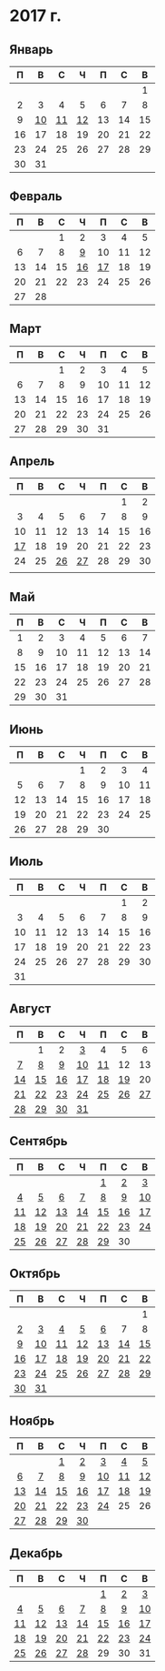# 2017 г.
## Январь
|П|В|С|Ч|П|С|В|
|:-:|:-:|:-:|:-:|:-:|:-:|:-:|
| | | | | | |1|
|2|3|4|5|6|7|8|
|9|[10](2017.01.10.md)|[11](2017.01.11.md)|[12](2017.01.12.md)|13|14|15|
|16|17|18|19|20|21|22|
|23|24|25|26|27|28|29|
|30|31| | | | | |
## Февраль
|П|В|С|Ч|П|С|В|
|:-:|:-:|:-:|:-:|:-:|:-:|:-:|
| | |1|2|3|4|5|
|6|7|8|[9](2017.02.09.md)|10|11|12|
|13|14|15|[16](2017.02.16.md)|[17](2017.02.17.md)|18|19|
|20|21|22|23|24|25|26|
|27|28| | | | | |
## Март
|П|В|С|Ч|П|С|В|
|:-:|:-:|:-:|:-:|:-:|:-:|:-:|
| | |1|2|3|4|5|
|6|7|8|9|10|11|12|
|13|14|15|16|17|18|19|
|20|21|22|23|24|25|26|
|27|28|29|30|31| | |
## Апрель
|П|В|С|Ч|П|С|В|
|:-:|:-:|:-:|:-:|:-:|:-:|:-:|
| | | | | |1|2|
|3|4|5|6|7|8|9|
|10|11|12|13|14|15|16|
|[17](2017.04.17.md)|18|19|20|21|22|23|
|24|25|[26](2017.04.26.md)|[27](2017.04.27.md)|28|29|30|
| | | | | | | |
## Май
|П|В|С|Ч|П|С|В|
|:-:|:-:|:-:|:-:|:-:|:-:|:-:|
|1|2|3|4|5|6|7|
|8|9|10|11|12|13|14|
|15|16|17|18|19|20|21|
|22|23|24|25|26|27|28|
|29|30|31| | | | |
## Июнь
|П|В|С|Ч|П|С|В|
|:-:|:-:|:-:|:-:|:-:|:-:|:-:|
| | | |1|2|3|4|
|5|6|7|8|9|10|11|
|12|13|14|15|16|17|18|
|19|20|21|22|23|24|25|
|26|27|28|29|30| | |
## Июль
|П|В|С|Ч|П|С|В|
|:-:|:-:|:-:|:-:|:-:|:-:|:-:|
| | | | | |1|2|
|3|4|5|6|7|8|9|
|10|11|12|13|14|15|16|
|17|18|19|20|21|22|23|
|24|25|26|27|28|29|30|
|31| | | | | | |
## Август
|П|В|С|Ч|П|С|В|
|:-:|:-:|:-:|:-:|:-:|:-:|:-:|
| |1|2|[3](2017.08.03.md)|4|5|6|
|[7](2017.08.07.md)|[8](2017.08.08.md)|[9](2017.08.09.md)|[10](2017.08.10.md)|[11](2017.08.11.md)|12|13|
|[14](2017.08.14.md)|[15](2017.08.15.md)|[16](2017.08.16.md)|[17](2017.08.17.md)|[18](2017.08.18.md)|[19](2017.08.19.md)|20|
|[21](2017.08.21.md)|[22](2017.08.22.md)|[23](2017.08.23.md)|[24](2017.08.24.md)|[25](2017.08.25.md)|[26](2017.08.26.md)|[27](2017.08.27.md)|
|[28](2017.08.28.md)|[29](2017.08.29.md)|[30](2017.08.30.md)|[31](2017.08.31.md)| | | |
## Сентябрь
|П|В|С|Ч|П|С|В|
|:-:|:-:|:-:|:-:|:-:|:-:|:-:|
| | | | |[1](2017.09.01.md)|[2](2017.09.02.md)|[3](2017.09.03.md)|
|[4](2017.09.04.md)|[5](2017.09.05.md)|[6](2017.09.06.md)|[7](2017.09.07.md)|[8](2017.09.08.md)|[9](2017.09.09.md)|[10](2017.09.10.md)|
|[11](2017.09.11.md)|[12](2017.09.12.md)|[13](2017.09.13.md)|[14](2017.09.14.md)|[15](2017.09.15.md)|[16](2017.09.16.md)|[17](2017.09.17.md)|
|[18](2017.09.18.md)|[19](2017.09.19.md)|[20](2017.09.20.md)|[21](2017.09.21.md)|[22](2017.09.22.md)|[23](2017.09.23.md)|[24](2017.09.24.md)|
|[25](2017.09.25.md)|[26](2017.09.26.md)|[27](2017.09.27.md)|[28](2017.09.28.md)|[29](2017.09.29.md)|30| |
## Октябрь
|П|В|С|Ч|П|С|В|
|:-:|:-:|:-:|:-:|:-:|:-:|:-:|
| | | | | | |1|
|[2](2017.10.02.md)|[3](2017.10.03.md)|[4](2017.10.04.md)|[5](2017.10.05.md)|[6](2017.10.06.md)|7|8|
|[9](2017.10.09.md)|[10](2017.10.10.md)|[11](2017.10.11.md)|[12](2017.10.12.md)|[13](2017.10.13.md)|[14](2017.10.14.md)|[15](2017.10.15.md)|
|[16](2017.10.16.md)|[17](2017.10.17.md)|[18](2017.10.18.md)|[19](2017.10.19.md)|[20](2017.10.20.md)|[21](2017.10.21.md)|[22](2017.10.22.md)|
|[23](2017.10.23.md)|[24](2017.10.24.md)|[25](2017.10.25.md)|[26](2017.10.26.md)|[27](2017.10.27.md)|[28](2017.10.28.md)|[29](2017.10.29.md)|
|[30](2017.10.30.md)|[31](2017.10.31.md)| | | | | |
## Ноябрь
|П|В|С|Ч|П|С|В|
|:-:|:-:|:-:|:-:|:-:|:-:|:-:|
| | |[1](2017.11.01.md)|[2](2017.11.02.md)|[3](2017.11.03.md)|[4](2017.11.04.md)|[5](2017.11.05.md)|
|[6](2017.11.06.md)|[7](2017.11.07.md)|[8](2017.11.08.md)|[9](2017.11.09.md)|[10](2017.11.10.md)|[11](2017.11.11.md)|[12](2017.11.12.md)|
|[13](2017.11.13.md)|[14](2017.11.14.md)|[15](2017.11.15.md)|[16](2017.11.16.md)|[17](2017.11.17.md)|[18](2017.11.18.md)|[19](2017.11.19.md)|
|[20](2017.11.20.md)|[21](2017.11.21.md)|[22](2017.11.22.md)|[23](2017.11.23.md)|[24](2017.11.24.md)|25|26|
|[27](2017.11.27.md)|[28](2017.11.28.md)|[29](2017.11.29.md)|[30](2017.11.30.md)| | | |
## Декабрь
|П|В|С|Ч|П|С|В|
|:-:|:-:|:-:|:-:|:-:|:-:|:-:|
| | | | |[1](2017.12.01.md)|[2](2017.12.02.md)|[3](2017.12.03.md)|
|[4](2017.12.04.md)|[5](2017.12.05.md)|[6](2017.12.06.md)|[7](2017.12.07.md)|[8](2017.12.08.md)|[9](2017.12.09.md)|[10](2017.12.10.md)|
|[11](2017.12.11.md)|[12](2017.12.12.md)|[13](2017.12.13.md)|[14](2017.12.14.md)|[15](2017.12.15.md)|[16](2017.12.16.md)|[17](2017.12.17.md)|
|[18](2017.12.18.md)|[19](2017.12.19.md)|[20](2017.12.20.md)|[21](2017.12.21.md)|[22](2017.12.22.md)|[23](2017.12.23.md)|[24](2017.12.24.md)|
|[25](2017.12.25.md)|[26](2017.12.26.md)|[27](2017.12.27.md)|[28](2017.12.28.md)|29|30|31|
